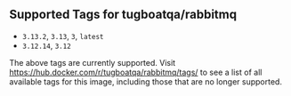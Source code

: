 ## Supported Tags for tugboatqa/rabbitmq

* `3.13.2`, `3.13`, `3`, `latest`
* `3.12.14`, `3.12`

The above tags are currently supported. Visit https://hub.docker.com/r/tugboatqa/rabbitmq/tags/ to see a list of all available tags for this image, including those that are no longer supported.
